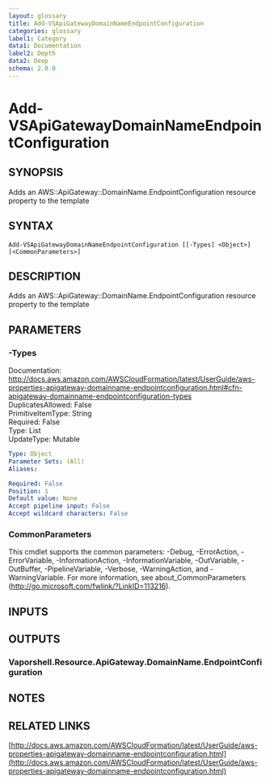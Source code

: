 ```yaml
---
layout: glossary
title: Add-VSApiGatewayDomainNameEndpointConfiguration
categories: glossary
label1: Category
data1: Documentation
label2: Depth
data2: Deep
schema: 2.0.0
---
```


# Add-VSApiGatewayDomainNameEndpointConfiguration

## SYNOPSIS
Adds an AWS::ApiGateway::DomainName.EndpointConfiguration resource property to the template

## SYNTAX

```
Add-VSApiGatewayDomainNameEndpointConfiguration [[-Types] <Object>] [<CommonParameters>]
```

## DESCRIPTION
Adds an AWS::ApiGateway::DomainName.EndpointConfiguration resource property to the template

## PARAMETERS

### -Types
Documentation: http://docs.aws.amazon.com/AWSCloudFormation/latest/UserGuide/aws-properties-apigateway-domainname-endpointconfiguration.html#cfn-apigateway-domainname-endpointconfiguration-types    
DuplicatesAllowed: False    
PrimitiveItemType: String    
Required: False    
Type: List    
UpdateType: Mutable

```yaml
Type: Object
Parameter Sets: (All)
Aliases:

Required: False
Position: 1
Default value: None
Accept pipeline input: False
Accept wildcard characters: False
```

### CommonParameters
This cmdlet supports the common parameters: -Debug, -ErrorAction, -ErrorVariable, -InformationAction, -InformationVariable, -OutVariable, -OutBuffer, -PipelineVariable, -Verbose, -WarningAction, and -WarningVariable.
For more information, see about_CommonParameters (http://go.microsoft.com/fwlink/?LinkID=113216).

## INPUTS

## OUTPUTS

### Vaporshell.Resource.ApiGateway.DomainName.EndpointConfiguration

## NOTES

## RELATED LINKS

[http://docs.aws.amazon.com/AWSCloudFormation/latest/UserGuide/aws-properties-apigateway-domainname-endpointconfiguration.html](http://docs.aws.amazon.com/AWSCloudFormation/latest/UserGuide/aws-properties-apigateway-domainname-endpointconfiguration.html)

